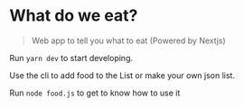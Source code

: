 # What do we eat?

> Web app to tell you what to eat (Powered by Nextjs)

Run `yarn dev` to start developing.

Use the cli to add food to the List or make your own json list.

Run `node food.js` to get to know how to use it
